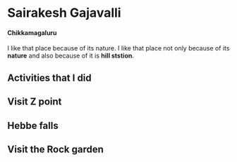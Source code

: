 # Sairakesh Gajavalli
#### Chikkamagaluru
I like that place because of its nature.
I like that place not only because of its **nature** and also because of it is **hill ststion**.

## Activities that I did

Visit  Z point
---
Hebbe falls
---
Visit the Rock garden
---